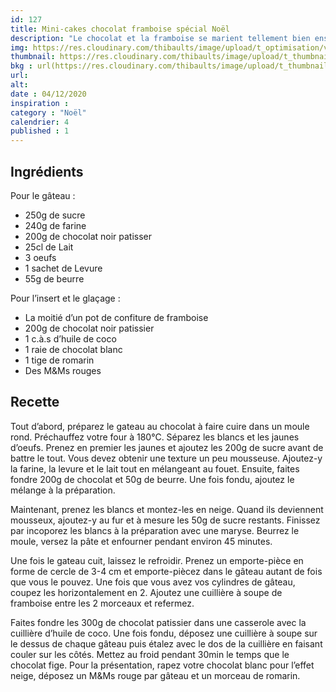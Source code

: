 ```yaml
---
id: 127
title: Mini-cakes chocolat framboise spécial Noël
description: "Le chocolat et la framboise se marient tellement bien ensemble, miam ! Essayez ces mini-cakes spécial Noël."
img: https://res.cloudinary.com/thibaults/image/upload/t_optimisation/v1606861190/Recipes/20201204_cake_chocolat_framboise.jpg
thumbnail: https://res.cloudinary.com/thibaults/image/upload/t_thumbnail_josie/v1606861190/Recipes/20201204_cake_chocolat_framboise.jpg
bkg : url(https://res.cloudinary.com/thibaults/image/upload/t_thumbnail_josie/v1606861190/Recipes/20201204_cake_chocolat_framboise.jpg)
url: 
alt: 
date : 04/12/2020
inspiration : 
category : "Noël"
calendrier: 4
published : 1
---
```


## Ingrédients
Pour le gâteau :
 - 250g de sucre
 - 240g de farine
 - 200g de chocolat noir patisser 
 - 25cl de Lait
 - 3 oeufs
 - 1 sachet de Levure
 - 55g de beurre

Pour l’insert et le glaçage :
 - La moitié d’un pot de confiture de framboise 
 - 200g de chocolat noir patissier 
 - 1 c.à.s d’huile de coco 
 - 1 raie de chocolat blanc 
 - 1 tige de romarin 
 - Des M&Ms rouges

## Recette
Tout d’abord, préparez le gateau au chocolat à faire cuire dans un moule rond. Préchauffez votre four à 180°C. Séparez les blancs et les jaunes d’oeufs. Prenez en premier les jaunes et ajoutez les 200g de sucre avant de battre le tout. Vous devez obtenir une texture un peu mousseuse. Ajoutez-y la farine, la levure et le lait tout en mélangeant au fouet. Ensuite, faites fondre 200g de chocolat et 50g de beurre. Une fois fondu, ajoutez le mélange à la préparation.

Maintenant, prenez les blancs et montez-les en neige. Quand ils deviennent mousseux, ajoutez-y au fur et à mesure les 50g de sucre restants. Finissez par incoporez les blancs à la préparation avec une maryse. Beurrez le moule, versez la pâte et enfourner pendant environ 45 minutes.

Une fois le gateau cuit, laissez le refroidir. Prenez un emporte-pièce en forme de cercle de 3-4 cm et emporte-piècez dans le gâteau autant de fois que vous le pouvez. Une fois que vous avez vos cylindres de gâteau, coupez les horizontalement en 2. Ajoutez une cuillière à soupe de framboise entre les 2 morceaux et refermez.

Faites fondre les 300g de chocolat patissier dans une casserole avec la cuillière d’huile de coco. Une fois fondu, déposez une cuillière à soupe sur le dessus de chaque gâteau puis étalez avec le dos de la cuillière en faisant couler sur les côtés. Mettez au froid pendant 30min le temps que le chocolat fige. Pour la présentation, rapez votre chocolat blanc pour l’effet neige, déposez un M&Ms rouge par gâteau et un morceau de romarin.